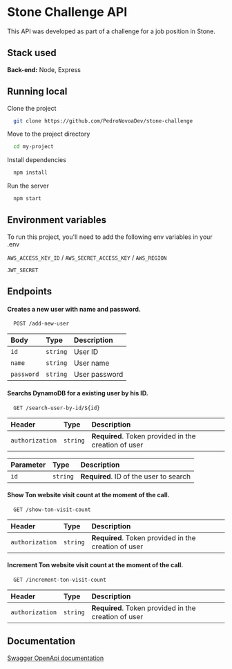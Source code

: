 
# Stone Challenge API

This API was developed as part of a challenge for a job position in Stone.
## Stack used

**Back-end:** Node, Express


## Running local

Clone the project

```bash
  git clone https://github.com/PedroNovoaDev/stone-challenge
```

Move to the project directory

```bash
  cd my-project
```

Install dependencies

```bash
  npm install
```

Run the server

```bash
  npm start
```


## Environment variables

To run this project, you'll need to add the following env variables in your .env

`AWS_ACCESS_KEY_ID` / `AWS_SECRET_ACCESS_KEY` / `AWS_REGION`

`JWT_SECRET`
## Endpoints

#### Creates a new user with name and password.
```http
  POST /add-new-user
```

| Body   | Type       | Description                           |
| :---------- | :--------- | :---------------------------------- |
| `id` | `string` | User ID |
| `name` | `string` | User name |
| `password` | `string` | User password |



#### Searchs DynamoDB for a existing user by his ID.
```http
  GET /search-user-by-id/${id}
```

| Header   | Type       | Description                                   |
| :---------- | :--------- | :------------------------------------------ |
| `authorization`      | `string` | **Required**. Token provided in the creation of user |

| Parameter   | Type       | Description                                   |
| :---------- | :--------- | :------------------------------------------ |
| `id`      | `string` | **Required**. ID of the user to search |



#### Show Ton website visit count at the moment of the call.
```http
  GET /show-ton-visit-count
```

| Header   | Type       | Description                                   |
| :---------- | :--------- | :------------------------------------------ |
| `authorization`      | `string` | **Required**. Token provided in the creation of user |



#### Increment Ton website visit count at the moment of the call.
```http
  GET /increment-ton-visit-count
```

| Header   | Type       | Description                                   |
| :---------- | :--------- | :------------------------------------------ |
| `authorization`      | `string` | **Required**. Token provided in the creation of user |

## Documentation

[Swagger OpenApi documentation](https://app.swaggerhub.com/apis-docs/PedroNovoaDev/stone-challenge-api/1.0.0)